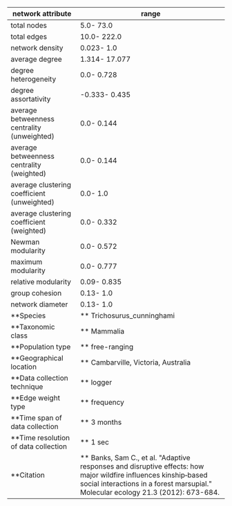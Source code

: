 network attribute|range
---|---
total nodes|5.0- 73.0
total edges|10.0- 222.0
network density|0.023- 1.0
average degree|1.314- 17.077
degree heterogeneity|0.0- 0.728
degree assortativity|-0.333- 0.435
average betweenness centrality (unweighted)|0.0- 0.144
average betweenness centrality (weighted)|0.0- 0.144
average clustering coefficient (unweighted)|0.0- 1.0
average clustering coefficient (weighted)|0.0- 0.332
Newman modularity|0.0- 0.572
maximum modularity|0.0- 0.777
relative modularity|0.09- 0.835
group cohesion|0.13- 1.0
network diameter|0.13- 1.0
**Species|** Trichosurus_cunninghami
**Taxonomic class|** Mammalia
**Population type|** free-ranging
**Geographical location|** Cambarville, Victoria, Australia
**Data collection technique|** logger
**Edge weight type|** frequency
**Time span of data collection|** 3 months
**Time resolution of data collection|** 1 sec
**Citation|** Banks, Sam C., et al. "Adaptive responses and disruptive effects: how major wildfire influences kinship‐based social interactions in a forest marsupial." Molecular ecology 21.3 (2012): 673-684.